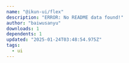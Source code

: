 ```yaml
---
name: "@ikun-ui/flex"
description: "ERROR: No README data found!"
author: "baiwusanyu"
downloads: 1
dependents: 1
updated: "2025-01-24T03:48:54.975Z"
tags: 
  - ui
---
```

